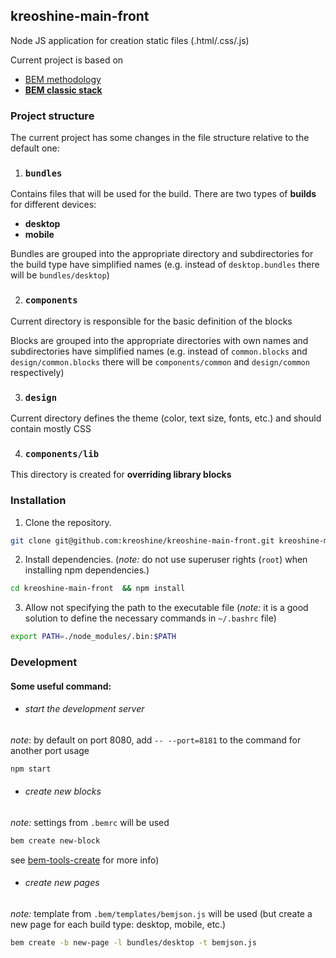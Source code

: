 ## kreoshine-main-front

Node JS application for creation static files (.html/.css/.js)

Current project is based on
- [BEM methodology](https://en.bem.info/methodology/)
- [**BEM classic stack**](https://en.bem.info/technologies/classic/)

### Project structure
The current project has some changes in the file structure relative to the default one:

1. ### `bundles`
Contains files that will be used for the build.
There are two types of **builds** for different devices:
- **desktop**
- **mobile**

Bundles are grouped into the appropriate directory
and subdirectories for the build type have simplified names
(e.g. instead of `desktop.bundles` there will be `bundles/desktop`)

2. ### `components`
Current directory is responsible for the basic definition of the blocks

Blocks are grouped into the appropriate directories with own names
and subdirectories have simplified names
(e.g. instead of `common.blocks` and `design/common.blocks`
there will be `components/common` and `design/common` respectively)

3. ### `design`
Current directory defines the theme (color, text size, fonts, etc.)
and should contain mostly CSS

4. ### `components/lib`
This directory is created for **overriding library blocks**

### Installation

1. Clone the repository.
```bash
git clone git@github.com:kreoshine/kreoshine-main-front.git kreoshine-main-front
```
2. Install dependencies.
(_note:_ do not use superuser rights (`root`) when installing npm dependencies.)
```bash
cd kreoshine-main-front  && npm install
```

3. Allow not specifying the path to the executable file
(_note:_ it is a good solution to define the necessary commands in `~/.bashrc` file)
```bash
export PATH=./node_modules/.bin:$PATH
```

### Development

#### Some useful command:

- ###### start the development server
_note_: by default on port 8080, add `-- --port=8181` to the command for another port usage
```bash
npm start
```


- ###### create new blocks
_note:_ settings from `.bemrc` will be used
```bash
bem create new-block
```
see [bem-tools-create](https://github.com/bem-tools/bem-tools-create/blob/master/README.md) for more info)

- ###### create new pages
_note:_ template from `.bem/templates/bemjson.js` will be used (but create a new page for each build type: desktop, mobile, etc.)
```bash
bem create -b new-page -l bundles/desktop -t bemjson.js
```
